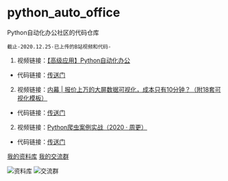 # python_auto_office
Python自动化办公社区的代码仓库
```
截止-2020.12.25-已上传的B站视频和代码-
```
1. 视频链接：[【高级应用】Python自动化办公](https://www.bilibili.com/video/BV1Ty4y1D7wZ)
- 代码链接：[传送门](https://github.com/zhaofeng092/python_auto_office/tree/master/B%E7%AB%99/%E3%80%90%E9%AB%98%E7%BA%A7%E5%BA%94%E7%94%A8%E3%80%91Python%E8%87%AA%E5%8A%A8%E5%8C%96%E5%8A%9E%E5%85%AC/code)

2. 视频链接：[内幕 | 报价上万的大屏数据可视化，成本只有10分钟？（附18套可视化模板）](https://www.bilibili.com/video/BV1Kz4y1r76w)
- 代码链接：[传送门](https://github.com/zhaofeng092/python_auto_office/tree/master/B%E7%AB%99/%E5%86%85%E5%B9%95-%E6%8A%A5%E4%BB%B7%E4%B8%8A%E4%B8%87%E7%9A%84%E5%A4%A7%E5%B1%8F%E6%95%B0%E6%8D%AE%E5%8F%AF%E8%A7%86%E5%8C%96%EF%BC%8C%E6%88%90%E6%9C%AC%E5%8F%AA%E6%9C%8910%E5%88%86%E9%92%9F%EF%BC%9F%EF%BC%88%E9%99%8418%E5%A5%97%E5%8F%AF%E8%A7%86%E5%8C%96%E6%A8%A1%E6%9D%BF%EF%BC%89)

2. 视频链接：[Python爬虫案例实战（2020 · 周更）](https://www.bilibili.com/video/BV15E411P7ey?p=1)
- 代码链接：[传送门](https://github.com/zhaofeng092/python_auto_office/tree/master/B%E7%AB%99/Python%E7%88%AC%E8%99%AB%E6%A1%88%E4%BE%8B%E5%AE%9E%E6%88%98%EF%BC%882020%20%C2%B7%20%E5%91%A8%E6%9B%B4%EF%BC%89)

[我的资料库](http://t.cn/A6Gkrbzw)
[我的交流群](https://mp.weixin.qq.com/s/6cR5fMSCtdI5sJdWiDwhOA)

![资料库](https://github.com/zhaofeng092/python_auto_office/blob/master/%E8%B4%A6%E5%8F%B7%E5%85%B1%E7%94%A8%E8%B5%84%E6%BA%90/image/%E8%B5%84%E6%96%99%E5%BA%93.jpg)
![交流群](https://github.com/zhaofeng092/python_auto_office/blob/master/%E8%B4%A6%E5%8F%B7%E5%85%B1%E7%94%A8%E8%B5%84%E6%BA%90/image/%E4%BA%A4%E6%B5%81%E7%BE%A4.jpg)

